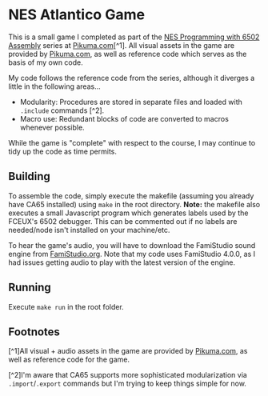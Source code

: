 # NES Atlantico Game

This is a small game I completed as part of the [NES Programming with 6502 Assembly](https://pikuma.com/courses/nes-game-programming-tutorial) series at [Pikuma.com](https://pikuma.com/)[^1]. All visual assets in the game are provided by [Pikuma.com](https://pikuma.com/), as well as reference code which serves as the basis of my own code.

My code follows the reference code from the series, although it diverges a little in the following areas...

* Modularity: Procedures are stored in separate files and loaded with `.include` commands [^2].
* Macro use: Redundant blocks of code are converted to macros whenever possible.

While the game is "complete" with respect to the course, I may continue to tidy up the code as time permits.

## Building

To assemble the code, simply execute the makefile (assuming you already have CA65 installed) using `make` in the root directory. **Note:** the makefile also executes a small Javascript program which generates labels used by the FCEUX's 6502 debugger. This can be commented out if no labels are needed/node isn't installed on your machine/etc.

To hear the game's audio, you will have to download the FamiStudio sound engine from [FamiStudio.org](https://famistudio.org/). Note that my code uses FamiStudio 4.0.0, as I had issues getting audio to play with the latest version of the engine.

## Running

Execute `make run` in the root folder.

## Footnotes

[^1]All visual + audio assets in the game are provided by [Pikuma.com](https://pikuma.com/), as well as reference code for the game.

[^2]I'm aware that CA65 supports more sophisticated modularization via `.import`/`.export` commands but I'm trying to keep things simple for now.
